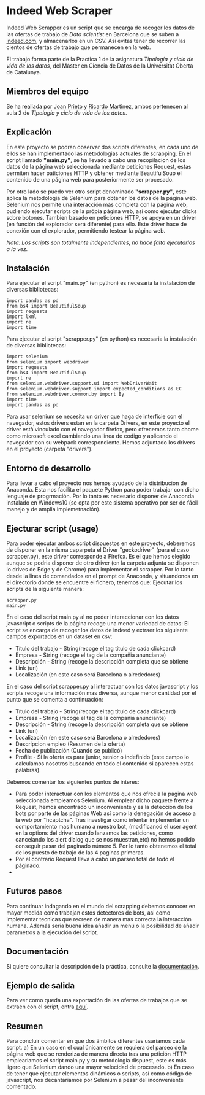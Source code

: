 # Indeed Web Scraper
Indeed Web Scrapper es un script que se encarga de recoger los datos de las ofertas de trabajo de _Data scientist_ en Barcelona que se suben a [indeed.com](https://es.indeed.com), y almacenarlos en un CSV. Así evitas tener de recorrer las cientos de ofertas de trabajo que permanecen en la web.

El trabajo forma parte de la Practica 1 de la asignatura _Tipología y ciclo de vida de los datos_, del Máster en Ciencia de Datos de la Universitat Oberta de Catalunya.

## Miembros del equipo

Se ha realiada por [Joan Prieto](https://github.com/joanPri) y [Ricardo Martinez](https://github.com/joanPri), ambos pertenecen al aula 2 de _Tipología y ciclo de vida de los datos_.


## Explicación
En este proyecto se podran observar dos scripts diferentes, en cada uno de ellos se han implementado las metodologias actuales de scrapping. En el script llamado **"main.py"**, se ha llevado a cabo una recopilacion de los datos de la página web seleccionada mediante peticiones Request, estas permiten hacer paticiones HTTP y obtener mediante BeautifulSoup el contenido de una página web para posteriormente ser procesado.

Por otro lado se puedo ver otro script denominado **"scrapper.py"**, este aplica la metodologia de Selenium para obtener los datos de la página web. Selenium nos permite una interacción más completa con la página web, pudiendo ejecutar scripts de la própia página web, así como ejecutar clicks sobre botones. Tambien basado en peticiones HTTP, se apoya en un driver (en función del explorador será diferente) para ello. Este driver hace de conexión con el explorador, permitiendo testear la página web.

*Nota: Los scripts son totalmente independientes, no hace falta ejecutarlos a la vez.*

## Instalación

Para ejecutar el script "main.py" (en python) es necesaria la instalación de diversas bibliotecas:

```
import pandas as pd
from bs4 import BeautifulSoup
import requests
import lxml
import re
import time

```

Para ejecutar el script "scrapper.py" (en python) es necesaria la instalación de diversas bibliotecas:

```
import selenium
from selenium import webdriver
import requests
from bs4 import BeautifulSoup
import re
from selenium.webdriver.support.ui import WebDriverWait
from selenium.webdriver.support import expected_conditions as EC
from selenium.webdriver.common.by import By
import time
import pandas as pd
```

Para usar selenium se necesita un driver que haga de interficie con el navegador, estos drivers estan en la carpeta Drivers, en este proyecto el driver està vinculado con el navegador firefox, pero ofrecemos tanto chome como microsoft excel cambiando una linea de codigo y aplicando el navegador con su webpack correspondiente.
Hemos adjuntado los drivers en el proyecto (carpeta "drivers").

## Entorno de desarrollo
Para llevar a cabo el proyecto nos hemos ayudado de la distribucion de Anaconda. Esta nos facilita el paquete Python para poder trabajar con dicho lenguaje de progrmación.
Por lo tanto es necesario disponer de Anaconda instalado en Windows10 (se opta por este sistema operativo por ser de fácil manejo y de amplia implemetnación).

## Ejecturar script (usage)
Para poder ejecutar ambos script dispuestos en este proyecto, deberemos de disponer en la misma caparpeta el Driver "geckodriver" (para el caso scrapper.py), este driver corresponde a Firefox. Es el que hemos elegido aunque se podria disponer de otro driver (en la carpeta adjunta se disponen lo drives de Edge y de Chrome) para implementar el scrapper. 
Por lo tanto desde la linea de comandados en el prompt de Anaconda, y situandonos en el directorio donde se encuentre el fichero, tenemos que:
Ejecutar los scripts de la siguiente manera:
```
scrapper.py
main.py
```
En el caso del script main.py al no poder interaccionar con los datos javascript o scripts de la página recoge una menor variedad de datos:
El script se encarga de recoger los datos de indeed y extraer los siguiente campos exportados en un dataset en csv:
- Título del trabajo - String(recoge el tag titulo de cada clickcard)
- Empresa - String (recoge el tag de la compañia anunciante)
- Descripción - String (recoge la descripción completa que se obtiene 
- Link (url)
- Localización (en este caso será Barcelona o alrededores)


En el caso del script scrapper.py al interactuar con los datos javascript y los scripts recoge una información mas diversa, aunque menor cantidad por el punto que se comenta a continuación:
- Título del trabajo - String(recoge el tag titulo de cada clickcard)
- Empresa - String (recoge el tag de la compañia anunciante)
- Descripción - String (recoge la descripción completa que se obtiene 
- Link (url)
- Localización (en este caso será Barcelona o alrededores)
- Descripcion empleo (Resumen de la oferta)
- Fecha de publicación (Cuando se publicó)
- Profile - Si la oferta es para junior, senior o indefinido (este campo lo calculamos nosotros buscando en todo el contenido si aparecen estas palabras).

Debemos comentar los siguientes puntos de interes:
- Para poder interactuar con los elementos que nos ofrecia la pagina web seleccionada empleamos Selenium.
Al emplear dicho paquete frente a Request, hemos encontrado un inconveniente y es la detección de los bots por parte de las páginas Web así como la denegación de acceso a la web por "hcaptcha". Tras investigar como intentar implementar un comportamiento mas humano a nuestro bot, (modificanod el user agent en la options del driver cuando lanzamos las peticiones, como cancelando los alert dialog que se nos muestran,etc) no hemos podido conseguir pasar del paginado número 5.
Por lo tanto obtenemos el total de los puesto de trabajo de las 4 paginas primeras.
- Por el contrario Request lleva a cabo un parseo total de todo el páginado.
- 
## Futuros pasos
Para continuar indagando en el mundo del scrapping debemos conocer en mayor medida como trabajan estos detectores de bots, asi como implementar tecnicas que recreen de manera mas correcta la interacción humana. Además seria buena idea añadir un menú o la posibilidad de añadir parametros a la ejecución del script. 

## Documentación
Si quiere consultar la descripción de la práctica, consulte la [documentación](https://github.com/joanPri/indeed-web-scrapper/tree/main/doc).

## Ejemplo de salida
Para ver como queda una exportación de las ofertas de trabajos que se extraen con el script, entra [aquí](https://github.com/joanPri/indeed-web-scrapper/blob/main/indeedScrap_selenium.csv).

## Resumen
Para concluir comentar en que dos ámbitos diferentes usariamos cada script.
a) En un caso en el cual únicamente se requiera del parseo de la página web que se renderiza de manera directa tras una petición HTTP empleariamos el script main.py y su metodología dispuest, este es más ligero que Selenium dando una mayor velocidad de procesado.
b) En caso de tener que ejecutar elementos dinámicos o scripts, así como código de javascript, nos decantariamos por Selenium a pesar del inconveniente comentado.
